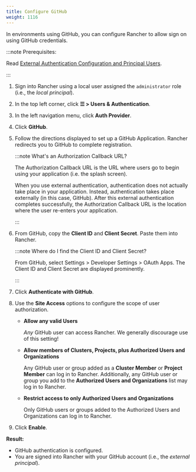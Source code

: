 ```yaml
---
title: Configure GitHub
weight: 1116
---
```


In environments using GitHub, you can configure Rancher to allow sign on using GitHub credentials.

:::note Prerequisites:

Read [External Authentication Configuration and Principal Users](../../../../../pages-for-subheaders/about-authentication.md#external-authentication-configuration-and-principal-users).

:::

1.  Sign into Rancher using a local user assigned the `administrator` role (i.e., the _local principal_).
1.	In the top left corner, click **☰ > Users & Authentication**.
1. In the left navigation menu, click **Auth Provider**.
1. Click **GitHub**.
1.	Follow the directions displayed to set up a GitHub Application. Rancher redirects you to GitHub to complete registration.

	:::note What's an Authorization Callback URL?
	
	The Authorization Callback URL is the URL where users go to begin using your application (i.e. the splash screen).

	When you use external authentication, authentication does not actually take place in your application. Instead, authentication takes place externally (in this case, GitHub). After this external authentication completes successfully, the Authorization Callback URL is the location where the user re-enters your application.

	:::

1. From GitHub, copy the **Client ID** and **Client Secret**. Paste them into Rancher.

	:::note Where do I find the Client ID and Client Secret?
	
	From GitHub, select Settings > Developer Settings > OAuth Apps. The Client ID and Client Secret are displayed prominently.

	:::

1.	Click **Authenticate with GitHub**.

1.	Use the **Site Access** options to configure the scope of user authorization.

	-	**Allow any valid Users**

		_Any_ GitHub user can access Rancher. We generally discourage use of this setting!

	-	**Allow members of Clusters, Projects, plus Authorized Users and Organizations**

		Any GitHub user or group added as a **Cluster Member** or **Project Member** can log in to Rancher. Additionally, any GitHub user or group you add to the **Authorized Users and Organizations** list may log in to Rancher.

	-	**Restrict access to only Authorized Users and Organizations**

		Only GitHub users or groups added to the Authorized Users and Organizations can log in to Rancher.
		<br/>
1.	Click **Enable**.

**Result:**

- GitHub authentication is configured.
- You are signed into Rancher with your GitHub account (i.e., the _external principal_).
